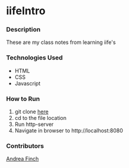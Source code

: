# iifeIntro


### Description
These are my class notes from learning iife's

### Technologies Used
- HTML
- CSS
- Javascript

### How to Run
1. git clone [here](https://github.com/aefinch/iifeIntro)
1. cd to the file location
1. Run http-server
1. Navigate in browser to http://localhost:8080

### Contributors
[Andrea Finch](https://github.com/aefinch)

